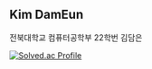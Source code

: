 ## Kim DamEun

전북대학교 컴퓨터공학부 22학번 김담은

[![Solved.ac Profile](http://mazassumnida.wtf/api/v2/generate_badge?boj=jungri823)](https://solved.ac/jungri823/)

<!--
**dameun2224/dameun2224** is a ✨ _special_ ✨ repository because its `README.md` (this file) appears on your GitHub profile.

Here are some ideas to get you started:

- 🔭 I’m currently working on ...
- 🌱 I’m currently learning ...
- 👯 I’m looking to collaborate on ...
- 🤔 I’m looking for help with ...
- 💬 Ask me about ...
- 📫 How to reach me: ...
- 😄 Pronouns: ...
- ⚡ Fun fact: ...
-->
